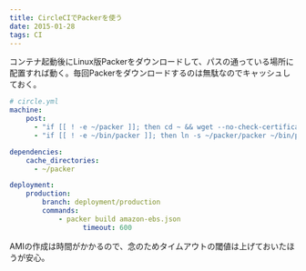 ```yaml
---
title: CircleCIでPackerを使う
date: 2015-01-28
tags: CI
---
```


コンテナ起動後にLinux版Packerをダウンロードして、パスの通っている場所に配置すれば動く。毎回Packerをダウンロードするのは無駄なのでキャッシュしておく。

```yaml
# circle.yml
machine:
    post:
      - "if [[ ! -e ~/packer ]]; then cd ~ && wget --no-check-certificate https://dl.bintray.com/mitchellh/packer/packer_0.7.5_linux_amd64.zip && unzip -d packer packer_0.7.5_linux_amd64.zip ;fi"
      - "if [[ ! -e ~/bin/packer ]]; then ln -s ~/packer/packer ~/bin/packer ;fi"

dependencies:
    cache_directories:
      - ~/packer

deployment:
    production:
        branch: deployment/production
        commands:
            - packer build amazon-ebs.json
                  timeout: 600
```

AMIの作成は時間がかかるので、念のためタイムアウトの閾値は上げておいたほうが安心。
